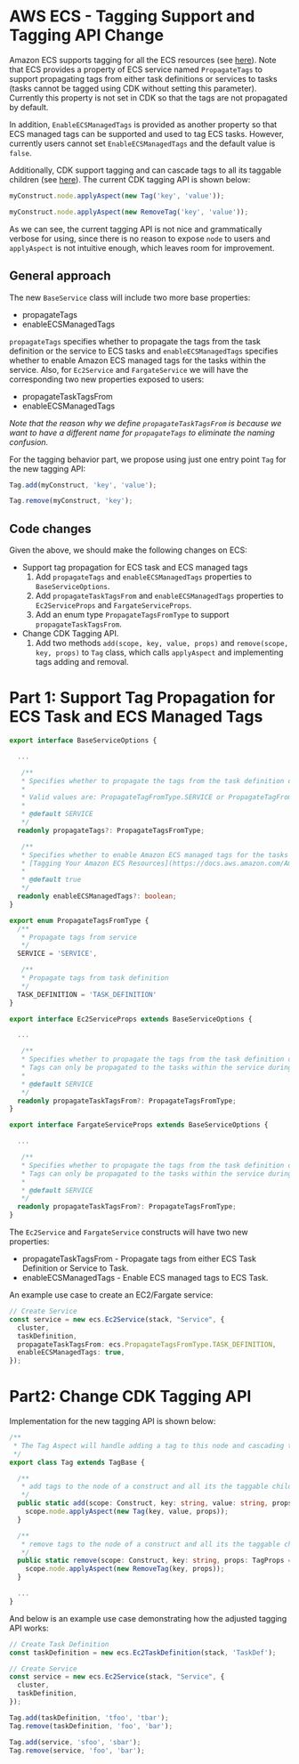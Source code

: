 # AWS ECS - Tagging Support and Tagging API Change

Amazon ECS supports tagging for all the ECS resources (see [here](https://docs.aws.amazon.com/AmazonECS/latest/developerguide/ecs-using-tags.html)). Note that ECS provides a property of ECS service named `PropagateTags` to support propagating tags from either task definitions or services to tasks (tasks cannot be tagged using CDK without setting this parameter). Currently this property is not set in CDK so that the tags are not propagated by default.

In addition, `EnableECSManagedTags` is provided as another property so that ECS managed tags can be supported and used to tag ECS tasks. However, currently users cannot set `EnableECSManagedTags` and the default value is `false`.

Additionally, CDK support tagging and can cascade tags to all its taggable children (see [here](https://docs.aws.amazon.com/cdk/latest/guide/tagging.html)). The current CDK tagging API is shown below:

``` ts
myConstruct.node.applyAspect(new Tag('key', 'value'));

myConstruct.node.applyAspect(new RemoveTag('key', 'value'));
```

As we can see, the current tagging API is not nice and grammatically verbose for using, since there is no reason to expose `node` to users and `applyAspect` is not intuitive enough, which leaves room for improvement.

## General approach

The new `BaseService` class will include two more base properties:

* propagateTags
* enableECSManagedTags

`propagateTags` specifies whether to propagate the tags from the task definition or the service to ECS tasks and `enableECSManagedTags` specifies whether to enable Amazon ECS managed tags for the tasks within the service. Also, for `Ec2Service` and `FargateService` we will have the corresponding two new properties exposed to users:

* propagateTaskTagsFrom
* enableECSManagedTags

*Note that the reason why we define `propagateTaskTagsFrom` is because we want to have a different name for `propagateTags` to eliminate the naming confusion.*

For the tagging behavior part, we propose using just one entry point `Tag` for the new tagging API:

``` ts
Tag.add(myConstruct, 'key', 'value');

Tag.remove(myConstruct, 'key');
```

## Code changes

Given the above, we should make the following changes on ECS:
* Support tag propagation for ECS task and ECS managed tags
  1. Add `propagateTags` and `enableECSManagedTags` properties to `BaseServiceOptions`.
  2. Add `propagateTaskTagsFrom` and `enableECSManagedTags` properties to `Ec2ServiceProps` and `FargateServiceProps`.
  3. Add an enum type `PropagateTagsFromType` to support `propagateTaskTagsFrom`.
* Change CDK Tagging API.
  1. Add two methods `add(scope, key, value, props)` and `remove(scope, key, props)` to `Tag` class, which calls `applyAspect` and implementing tags adding and removal.

# Part 1: Support Tag Propagation for ECS Task and ECS Managed Tags

```ts
export interface BaseServiceOptions {

  ...

   /**
   * Specifies whether to propagate the tags from the task definition or the service to the tasks in the service
   *
   * Valid values are: PropagateTagFromType.SERVICE or PropagateTagFromType.TASK_DEFINITION
   *
   * @default SERVICE
   */
  readonly propagateTags?: PropagateTagsFromType;

   /**
   * Specifies whether to enable Amazon ECS managed tags for the tasks within the service. For more information, see
   * [Tagging Your Amazon ECS Resources](https://docs.aws.amazon.com/AmazonECS/latest/developerguide/ecs-using-tags.html)
   *
   * @default true
   */
  readonly enableECSManagedTags?: boolean;
}
```

``` ts
export enum PropagateTagsFromType {
  /**
   * Propagate tags from service
   */
  SERVICE = 'SERVICE',

   /**
   * Propagate tags from task definition
   */
  TASK_DEFINITION = 'TASK_DEFINITION'
}
```

``` ts
export interface Ec2ServiceProps extends BaseServiceOptions {

  ...

   /**
   * Specifies whether to propagate the tags from the task definition or the service to the tasks in the service.
   * Tags can only be propagated to the tasks within the service during service creation.
   *
   * @default SERVICE
   */
  readonly propagateTaskTagsFrom?: PropagateTagsFromType;
}
```

``` ts
export interface FargateServiceProps extends BaseServiceOptions {

  ...

   /**
   * Specifies whether to propagate the tags from the task definition or the service to the tasks in the service.
   * Tags can only be propagated to the tasks within the service during service creation.
   *
   * @default SERVICE
   */
  readonly propagateTaskTagsFrom?: PropagateTagsFromType;
}
```

The `Ec2Service` and `FargateService` constructs will have two new properties:

* propagateTaskTagsFrom - Propagate tags from either ECS Task Definition or Service to Task.
* enableECSManagedTags - Enable ECS managed tags to ECS Task.

An example use case to create an EC2/Fargate service:

```ts
// Create Service
const service = new ecs.Ec2Service(stack, "Service", {
  cluster,
  taskDefinition,
  propagateTaskTagsFrom: ecs.PropagateTagsFromType.TASK_DEFINITION,
  enableECSManagedTags: true,
});
```

# Part2: Change CDK Tagging API

Implementation for the new tagging API is shown below:

``` ts
/**
 * The Tag Aspect will handle adding a tag to this node and cascading tags to children
 */
export class Tag extends TagBase {

  /**
   * add tags to the node of a construct and all its the taggable children
   */
  public static add(scope: Construct, key: string, value: string, props: TagProps = {}) {
    scope.node.applyAspect(new Tag(key, value, props));
  }

  /**
   * remove tags to the node of a construct and all its the taggable children
   */
  public static remove(scope: Construct, key: string, props: TagProps = {}) {
    scope.node.applyAspect(new RemoveTag(key, props));
  }

  ...
}
```

And below is an example use case demonstrating how the adjusted tagging API works:

``` ts
// Create Task Definition
const taskDefinition = new ecs.Ec2TaskDefinition(stack, 'TaskDef');

// Create Service
const service = new ecs.Ec2Service(stack, "Service", {
  cluster,
  taskDefinition,
});

Tag.add(taskDefinition, 'tfoo', 'tbar');
Tag.remove(taskDefinition, 'foo', 'bar');

Tag.add(service, 'sfoo', 'sbar');
Tag.remove(service, 'foo', 'bar');
```
